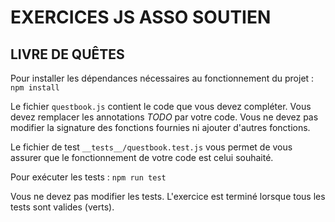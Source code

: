 # EXERCICES JS ASSO SOUTIEN

## LIVRE DE QUÊTES

Pour installer les dépendances nécessaires au fonctionnement du projet : `npm install`

Le fichier `questbook.js` contient le code que vous devez compléter.
Vous devez remplacer les annotations *TODO* par votre code.
Vous ne devez pas modifier la signature des fonctions fournies ni ajouter d'autres fonctions.

Le fichier de test `__tests__/questbook.test.js` vous permet de vous assurer que le fonctionnement de votre code est celui souhaité.

Pour exécuter les tests : `npm run test`

Vous ne devez pas modifier les tests.
L'exercice est terminé lorsque tous les tests sont valides (verts).